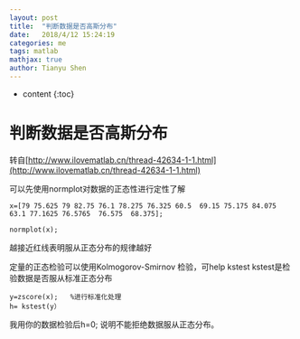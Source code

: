 ```yaml
---
layout: post
title:  "判断数据是否高斯分布"
date:   2018/4/12 15:24:19 
categories: me
tags: matlab
mathjax: true
author: Tianyu Shen
---
```


* content
{:toc}

# 判断数据是否高斯分布 #
转自[http://www.ilovematlab.cn/thread-42634-1-1.html](http://www.ilovematlab.cn/thread-42634-1-1.html)

可以先使用normplot对数据的正态性进行定性了解
~~~
x=[79 75.625 79 82.75 76.1 78.275 76.325 60.5  69.15 75.175 84.075 63.1 77.1625 76.5765  76.575  68.375];

normplot(x);
~~~
越接近红线表明服从正态分布的规律越好

定量的正态检验可以使用Kolmogorov-Smirnov 检验，可help kstest
kstest是检验数据是否服从标准正态分布
~~~
y=zscore(x);   %进行标准化处理
h= kstest(y）
~~~
我用你的数据检验后h=0;
说明不能拒绝数据服从正态分布。
